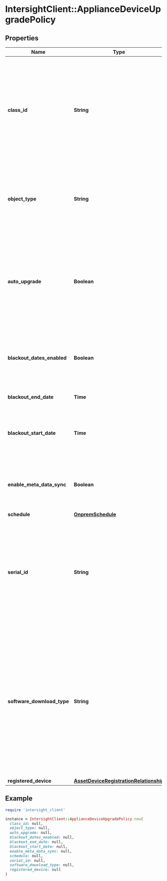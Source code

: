 # IntersightClient::ApplianceDeviceUpgradePolicy

## Properties

| Name | Type | Description | Notes |
| ---- | ---- | ----------- | ----- |
| **class_id** | **String** | The fully-qualified name of the instantiated, concrete type. This property is used as a discriminator to identify the type of the payload when marshaling and unmarshaling data. | [default to &#39;appliance.DeviceUpgradePolicy&#39;] |
| **object_type** | **String** | The fully-qualified name of the instantiated, concrete type. The value should be the same as the &#39;ClassId&#39; property. | [default to &#39;appliance.DeviceUpgradePolicy&#39;] |
| **auto_upgrade** | **Boolean** | Indicates if the upgrade service is set to automatically start the software upgrade or not. If autoUpgrade is true, then the value of the schedule field is ignored. | [optional] |
| **blackout_dates_enabled** | **Boolean** | If enabled, allows the user to define a blackout period during which the appliance will not be upgraded. | [optional] |
| **blackout_end_date** | **Time** | End date of the black out period. | [optional] |
| **blackout_start_date** | **Time** | Start date of the black out period. The appliance will not be upgraded during this period. | [optional] |
| **enable_meta_data_sync** | **Boolean** | Indicates if the updated metadata files should be synced immediately or at the next upgrade. | [optional][default to true] |
| **schedule** | [**OnpremSchedule**](OnpremSchedule.md) |  | [optional] |
| **serial_id** | **String** | SerialId of the Intersight Appliance. SerialId is generated when the Intersight Appliance is setup. It is a unique UUID string, and serialId will not change for the life time of the Intersight Appliance. | [optional][readonly] |
| **software_download_type** | **String** | UpgradeType is used to indicate the kink of software upload to upgrade. * &#x60;connected&#x60; - Indicates if the upgrade service is set to upload software to latest version automatically. * &#x60;manual&#x60; - Indicates if the upgrade service is set to upload software to user picked verison manually . | [optional][default to &#39;connected&#39;] |
| **registered_device** | [**AssetDeviceRegistrationRelationship**](AssetDeviceRegistrationRelationship.md) |  | [optional] |

## Example

```ruby
require 'intersight_client'

instance = IntersightClient::ApplianceDeviceUpgradePolicy.new(
  class_id: null,
  object_type: null,
  auto_upgrade: null,
  blackout_dates_enabled: null,
  blackout_end_date: null,
  blackout_start_date: null,
  enable_meta_data_sync: null,
  schedule: null,
  serial_id: null,
  software_download_type: null,
  registered_device: null
)
```

